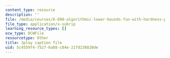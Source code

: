 ```yaml
---
content_type: resource
description: ''
file: /media/courses/6-890-algorithmic-lower-bounds-fun-with-hardness-proofs-fall-2014/5c4559f475276a88c84e21fd238820de_Lm8WHM0glHE.srt
file_type: application/x-subrip
learning_resource_types: []
ocw_type: OCWFile
resourcetype: Other
title: 3play caption file
uid: 5c4559f4-7527-6a88-c84e-21fd238820de
---
```

